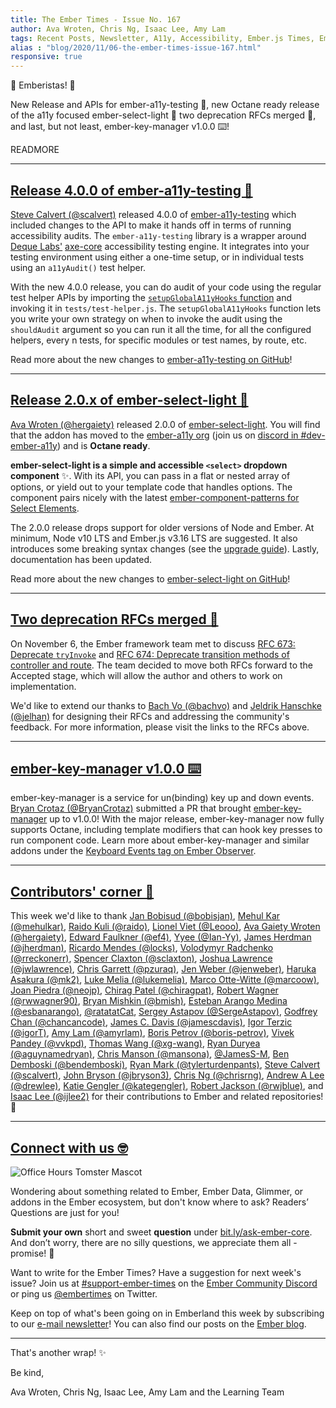 ```yaml
---
title: The Ember Times - Issue No. 167
author: Ava Wroten, Chris Ng, Isaac Lee, Amy Lam
tags: Recent Posts, Newsletter, A11y, Accessibility, Ember.js Times, Ember Times, 2020
alias : "blog/2020/11/06-the-ember-times-issue-167.html"
responsive: true
---
```


👋 Emberistas! 🐹

New Release and APIs for ember-a11y-testing 🎉,
new Octane ready release of the a11y focused ember-select-light 🔦
two deprecation RFCs merged 🙌,
and last, but not least, ember-key-manager v1.0.0 ⌨️!

READMORE

---

## [Release 4.0.0 of ember-a11y-testing 🎉](https://github.com/ember-a11y/ember-a11y-testing/releases/tag/v4.0.0)

[Steve Calvert (@scalvert)](https://github.com/scalvert) released 4.0.0 of [ember-a11y-testing](https://github.com/ember-a11y/ember-a11y-testing) which included changes to the API to make it hands off in terms of running accessibility audits. The `ember-a11y-testing` library is a wrapper around [Deque Labs'](https://github.com/dequelabs) [axe-core](https://github.com/dequelabs/axe-core) accessibility testing engine. It integrates into your testing environment using either a one-time setup, or in individual tests using an `a11yAudit()` test helper.

With the new 4.0.0 release, you can do audit of your code using the regular test helper APIs by importing the [`setupGlobalA11yHooks` function](https://github.com/ember-a11y/ember-a11y-testing#setupglobala11yhooks-usage) and invoking it in `tests/test-helper.js`. The `setupGlobalA11yHooks` function lets you write your own strategy on when to invoke the audit using the `shouldAudit` argument so you can run it all the time, for all the configured helpers, every n tests, for specific modules or test names, by route, etc.

Read more about the new changes to [ember-a11y-testing on GitHub](https://github.com/ember-a11y/ember-a11y-testing#setupglobala11yhooks-usage)!

---

## [Release 2.0.x of ember-select-light 🔦](https://github.com/ember-a11y/ember-select-light/releases/tag/v2.0.0)

[Ava Wroten (@hergaiety)](https://www.wroten.me/) released 2.0.0 of [ember-select-light](https://github.com/ember-a11y/ember-select-light/). You will find that the addon has moved to the [ember-a11y org](https://github.com/ember-a11y) (join us on [discord in #dev-ember-a11y](https://discord.gg/xBzFBMYv)) and is **Octane ready**.

<!--alex ignore simple-->
**ember-select-light is a simple and accessible `<select>` dropdown component** ✨. With its API, you can pass in a flat or nested array of options, or yield out to your template code that handles options. The component pairs nicely with the latest [ember-component-patterns for Select Elements](https://emberjs-1.gitbook.io/ember-component-patterns/form-components/select-element).

The 2.0.0 release drops support for older versions of Node and Ember. At minimum, Node v10 LTS and Ember.js v3.16 LTS are suggested. It also introduces some breaking syntax changes (see the [upgrade guide](https://github.com/ember-a11y/ember-select-light/blob/main/UPGRADE.md)). Lastly, documentation has been updated.

Read more about the new changes to [ember-select-light on GitHub](https://github.com/ember-a11y/ember-select-light/releases/tag/v2.0.0)!

---

## [Two deprecation RFCs merged 🙌](https://github.com/emberjs/rfcs)

On November 6, the Ember framework team met to discuss [RFC 673: Deprecate `tryInvoke`](https://github.com/emberjs/rfcs/pull/673) and [RFC 674: Deprecate transition methods of controller and route](https://github.com/emberjs/rfcs/pull/674). The team decided to move both RFCs forward to the Accepted stage, which will allow the author and others to work on implementation.

We'd like to extend our thanks to [Bach Vo (@bachvo)](https://github.com/bachvo) and [Jeldrik Hanschke (@jelhan)](https://github.com/jelhan) for designing their RFCs and addressing the community's feedback. For more information, please visit the links to the RFCs above.

---

## [ember-key-manager v1.0.0 ⌨️](https://github.com/IcarusWorks/ember-key-manager)

ember-key-manager is a service for un(binding) key up and down events. [Bryan Crotaz (@BryanCrotaz)](https://github.com/BryanCrotaz) submitted a PR that brought [ember-key-manager](https://github.com/IcarusWorks/ember-key-manager) up to v1.0.0! With the major release, ember-key-manager now fully supports Octane, including template modifiers that can hook key presses to run component code. Learn more about ember-key-manager and similar addons under the [Keyboard Events tag on Ember Observer](https://emberobserver.com/categories/keyboard-events). 

---

## [Contributors' corner 👏](https://guides.emberjs.com/release/contributing/repositories/)

<p>This week we'd like to thank <a href="https://github.com/bobisjan" rel="noopener noreferrer" target="_blank">Jan Bobisud (@bobisjan)</a>, <a href="https://github.com/mehulkar" rel="noopener noreferrer" target="_blank">Mehul Kar (@mehulkar)</a>, <a href="https://github.com/raido" rel="noopener noreferrer" target="_blank">Raido Kuli (@raido)</a>, <a href="https://github.com/Leooo" rel="noopener noreferrer" target="_blank">Lionel Viet (@Leooo)</a>, <a href="https://github.com/hergaiety" rel="noopener noreferrer" target="_blank">Ava Gaiety Wroten (@hergaiety)</a>, <a href="https://github.com/ef4" rel="noopener noreferrer" target="_blank">Edward Faulkner (@ef4)</a>, <a href="https://github.com/Ian-Yy" rel="noopener noreferrer" target="_blank">Yyee (@Ian-Yy)</a>, <a href="https://github.com/jherdman" rel="noopener noreferrer" target="_blank">James Herdman (@jherdman)</a>, <a href="https://github.com/locks" rel="noopener noreferrer" target="_blank">Ricardo Mendes (@locks)</a>, <a href="https://github.com/rreckonerr" rel="noopener noreferrer" target="_blank">Volodymyr Radchenko (@rreckonerr)</a>, <a href="https://github.com/sclaxton" rel="noopener noreferrer" target="_blank">Spencer Claxton (@sclaxton)</a>, <a href="https://github.com/jwlawrence" rel="noopener noreferrer" target="_blank">Joshua Lawrence (@jwlawrence)</a>, <a href="https://github.com/pzuraq" rel="noopener noreferrer" target="_blank">Chris Garrett (@pzuraq)</a>, <a href="https://github.com/jenweber" rel="noopener noreferrer" target="_blank">Jen Weber (@jenweber)</a>, <a href="https://github.com/mk2" rel="noopener noreferrer" target="_blank">Haruka Asakura (@mk2)</a>, <a href="https://github.com/lukemelia" rel="noopener noreferrer" target="_blank">Luke Melia (@lukemelia)</a>, <a href="https://github.com/marcoow" rel="noopener noreferrer" target="_blank">Marco Otte-Witte (@marcoow)</a>, <a href="https://github.com/neojp" rel="noopener noreferrer" target="_blank">Joan Piedra (@neojp)</a>, <a href="https://github.com/chiragpat" rel="noopener noreferrer" target="_blank">Chirag Patel (@chiragpat)</a>, <a href="https://github.com/rwwagner90" rel="noopener noreferrer" target="_blank">Robert Wagner (@rwwagner90)</a>, <a href="https://github.com/bmish" rel="noopener noreferrer" target="_blank">Bryan Mishkin (@bmish)</a>, <a href="https://github.com/esbanarango" rel="noopener noreferrer" target="_blank">Esteban Arango Medina (@esbanarango)</a>, <a href="https://github.com/ratatatCat" rel="noopener noreferrer" target="_blank">@ratatatCat</a>, <a href="https://github.com/SergeAstapov" rel="noopener noreferrer" target="_blank">Sergey Astapov (@SergeAstapov)</a>, <a href="https://github.com/chancancode" rel="noopener noreferrer" target="_blank">Godfrey Chan (@chancancode)</a>, <a href="https://github.com/jamescdavis" rel="noopener noreferrer" target="_blank">James C. Davis (@jamescdavis)</a>, <a href="https://github.com/igorT" rel="noopener noreferrer" target="_blank">Igor Terzic (@igorT)</a>, <a href="https://github.com/amyrlam" rel="noopener noreferrer" target="_blank">Amy Lam (@amyrlam)</a>, <a href="https://github.com/boris-petrov" rel="noopener noreferrer" target="_blank">Boris Petrov (@boris-petrov)</a>, <a href="https://github.com/vvkpd" rel="noopener noreferrer" target="_blank">Vivek Pandey (@vvkpd)</a>, <a href="https://github.com/xg-wang" rel="noopener noreferrer" target="_blank">Thomas Wang (@xg-wang)</a>, <a href="https://github.com/aguynamedryan" rel="noopener noreferrer" target="_blank">Ryan Duryea (@aguynamedryan)</a>, <a href="https://github.com/mansona" rel="noopener noreferrer" target="_blank">Chris Manson (@mansona)</a>, <a href="https://github.com/JamesS-M" rel="noopener noreferrer" target="_blank">@JamesS-M</a>, <a href="https://github.com/bendemboski" rel="noopener noreferrer" target="_blank">Ben Demboski (@bendemboski)</a>, <a href="https://github.com/tylerturdenpants" rel="noopener noreferrer" target="_blank">Ryan Mark (@tylerturdenpants)</a>, <a href="https://github.com/scalvert" rel="noopener noreferrer" target="_blank">Steve Calvert (@scalvert)</a>, <a href="https://github.com/jbryson3" rel="noopener noreferrer" target="_blank">John Bryson (@jbryson3)</a>, <a href="https://github.com/chrisrng" rel="noopener noreferrer" target="_blank">Chris Ng (@chrisrng)</a>, <a href="https://github.com/drewlee" rel="noopener noreferrer" target="_blank">Andrew A Lee (@drewlee)</a>, <a href="https://github.com/kategengler" rel="noopener noreferrer" target="_blank">Katie Gengler (@kategengler)</a>, <a href="https://github.com/rwjblue" rel="noopener noreferrer" target="_blank">Robert Jackson (@rwjblue)</a>, and <a href="https://github.com/ijlee2" rel="noopener noreferrer" target="_blank">Isaac Lee (@ijlee2)</a> for their contributions to Ember and related repositories! 💖</p>

---

## [Connect with us 🤓](https://docs.google.com/forms/d/e/1FAIpQLScqu7Lw_9cIkRtAiXKitgkAo4xX_pV1pdCfMJgIr6Py1V-9Og/viewform)

<div class="blog-row">
  <img class="float-right small transparent padded" alt="Office Hours Tomster Mascot" title="Readers' Questions" src="/images/tomsters/officehours.png" />

  <p>Wondering about something related to Ember, Ember Data, Glimmer, or addons in the Ember ecosystem, but don't know where to ask? Readers’ Questions are just for you!</p>

  <p><strong>Submit your own</strong> short and sweet <strong>question</strong> under <a href="https://bit.ly/ask-ember-core" target="rq">bit.ly/ask-ember-core</a>. And don’t worry, there are no silly questions, we appreciate them all - promise! 🤞</p>

  <p>Want to write for the Ember Times? Have a suggestion for next week's issue? Join us at <a href="https://discordapp.com/channels/480462759797063690/485450546887786506">#support-ember-times</a> on the <a href="https://discordapp.com/invite/zT3asNS">Ember Community Discord</a> or ping us <a href="https://twitter.com/embertimes">@embertimes</a> on Twitter.</p>

  <p>Keep on top of what's been going on in Emberland this week by subscribing to our <a href="https://the-emberjs-times.ongoodbits.com/">e-mail newsletter</a>! You can also find our posts on the <a href="https://emberjs.com/blog/tags/newsletter.html">Ember blog</a>.</p>
</div>

---

That's another wrap! ✨

Be kind,

Ava Wroten, Chris Ng, Isaac Lee, Amy Lam and the Learning Team
